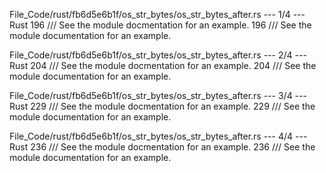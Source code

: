 File_Code/rust/fb6d5e6b1f/os_str_bytes/os_str_bytes_after.rs --- 1/4 --- Rust
196     /// See the module docmentation for an example.                                                                                                      196     /// See the module documentation for an example.

File_Code/rust/fb6d5e6b1f/os_str_bytes/os_str_bytes_after.rs --- 2/4 --- Rust
204     /// See the module docmentation for an example.                                                                                                      204     /// See the module documentation for an example.

File_Code/rust/fb6d5e6b1f/os_str_bytes/os_str_bytes_after.rs --- 3/4 --- Rust
229     /// See the module docmentation for an example.                                                                                                      229     /// See the module documentation for an example.

File_Code/rust/fb6d5e6b1f/os_str_bytes/os_str_bytes_after.rs --- 4/4 --- Rust
236     /// See the module docmentation for an example.                                                                                                      236     /// See the module documentation for an example.

